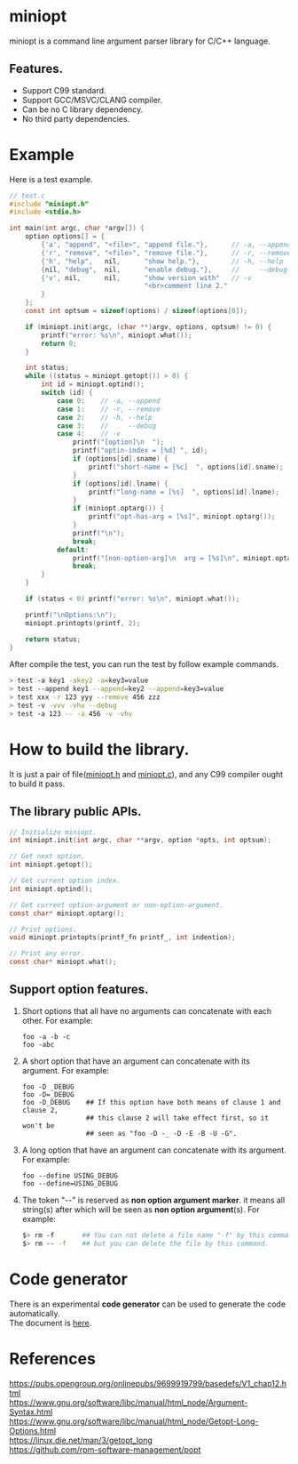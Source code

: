 
# miniopt

miniopt is a command line argument parser library for C/C++ language.

## Features.
- Support C99 standard.
- Support GCC/MSVC/CLANG compiler.
- Can be no C library dependency.
- No third party dependencies.

# Example

Here is a test example.

```C
// test.c
#include "miniopt.h"
#include <stdio.h>

int main(int argc, char *argv[]) {
    option options[] = {
        {'a', "append", "<file>", "append file."},      // -a, --append
        {'r', "remove", "<file>", "remove file."},      // -r, --remove
        {'h', "help",   nil,      "show help."},        // -h, --help
        {nil, "debug",  nil,      "enable debug."},     //     --debug
        {'v', nil,      nil,      "show version with"   // -v
                                  "<br>comment line 2."
        }
    };
    const int optsum = sizeof(options) / sizeof(options[0]);

    if (miniopt.init(argc, (char **)argv, options, optsum) != 0) {
        printf("error: %s\n", miniopt.what());
        return 0;
    }

    int status;
    while ((status = miniopt.getopt()) > 0) {
        int id = miniopt.optind();
        switch (id) {
            case 0:    // -a, --append
            case 1:    // -r, --remove
            case 2:    // -h, --help
            case 3:    //     --debug
            case 4:    // -v
                printf("[option]\n  ");
                printf("optin-index = [%d] ", id);
                if (options[id].sname) {
                    printf("short-name = [%c]  ", options[id].sname);
                }
                if (options[id].lname) {
                    printf("long-name = [%s]  ", options[id].lname);
                }
                if (miniopt.optarg()) {
                    printf("opt-has-arg = [%s]", miniopt.optarg());
                }
                printf("\n");
                break;
            default:
                printf("[non-option-arg]\n  arg = [%s]\n", miniopt.optarg());
                break;
        }
    }

    if (status < 0) printf("error: %s\n", miniopt.what());

    printf("\nOptions:\n");
    miniopt.printopts(printf, 2);

    return status;
}
```

After compile the test, you can run the test by follow example commands.

```bash
> test -a key1 -akey2 -a=key3=value 
> test --append key1 --append=key2 --append=key3=value
> test xxx -r 123 yyy --remove 456 zzz
> test -v -vvv -vhv --debug
> test -a 123 -- -a 456 -v -vhv
```

# How to build the library.
It is just a pair of file([miniopt.h](src/miniopt.h) and [miniopt.c](src/miniopt.c)), and any C99 compiler ought to build it pass.

## The library public APIs.
```C
// Initialize miniopt.
int miniopt.init(int argc, char **argv, option *opts, int optsum);

// Get next option.
int miniopt.getopt();

// Get current option index.
int miniopt.optind();

// Get current option-argument or non-option-argument.     
const char* miniopt.optarg();

// Print options.
void miniopt.printopts(printf_fn printf_, int indention);

// Print any error.
const char* miniopt.what();
```

## Support option features.
1. Short options that all have no arguments can concatenate with each other. For example:  
    ```
    foo -a -b -c  
    foo -abc  
    ```
2. A short option that have an argument can concatenate with its argument. For example:  
    ```
    foo -D _DEBUG
    foo -D=_DEBUG
    foo -D_DEBUG    ## If this option have both means of clause 1 and clause 2, 
                    ## this clause 2 will take effect first, so it won't be 
                    ## seen as "foo -D -_ -D -E -B -U -G".
    ```
3. A long option that have an argument can concatenate with its argument. For example:  
    ```
    foo --define USING_DEBUG  
    foo --define=USING_DEBUG  
    ```
4. The token "--" is reserved as **non option argument marker**. it means all string(s) after which will be seen as **non option argument**(s). For example:  
    ```bash
    $> rm -f       ## You can not delete a file name "-f" by this command,
    $> rm -- -f    ## but you can delete the file by this command.
    ```

# Code generator
There is an experimental **code generator** can be used to generate the code automatically.  
The document is [here](./tool/readme.md).

# References  
 
https://pubs.opengroup.org/onlinepubs/9699919799/basedefs/V1_chap12.html  
https://www.gnu.org/software/libc/manual/html_node/Argument-Syntax.html  
https://www.gnu.org/software/libc/manual/html_node/Getopt-Long-Options.html  
https://linux.die.net/man/3/getopt_long  
https://github.com/rpm-software-management/popt  
